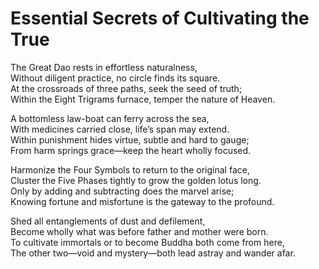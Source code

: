 # Essential Secrets of Cultivating the True

The Great Dao rests in effortless naturalness,  
Without diligent practice, no circle finds its square.  
At the crossroads of three paths, seek the seed of truth;  
Within the Eight Trigrams furnace, temper the nature of Heaven.  

A bottomless law-boat can ferry across the sea,  
With medicines carried close, life’s span may extend.  
Within punishment hides virtue, subtle and hard to gauge;  
From harm springs grace—keep the heart wholly focused.  

Harmonize the Four Symbols to return to the original face,  
Cluster the Five Phases tightly to grow the golden lotus long.  
Only by adding and subtracting does the marvel arise;  
Knowing fortune and misfortune is the gateway to the profound.  

Shed all entanglements of dust and defilement,  
Become wholly what was before father and mother were born.  
To cultivate immortals or to become Buddha both come from here,  
The other two—void and mystery—both lead astray and wander afar.